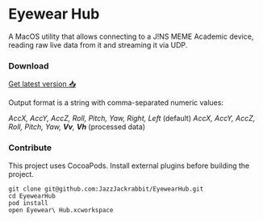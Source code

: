 # Eyewear Hub

A MacOS utility that allows connecting to a J!NS MEME Academic device, reading raw live data from it and streaming it via UDP.

### Download

[Get latest version 📥 ]( https://github.com/JazzJackrabbit/EyewearHub/releases/download/albatros/Eyewear.Hub.zip )

Output format is a string with comma-separated numeric values: 

*AccX, AccY, AccZ, Roll, Pitch, Yaw, Right, Left* (default) 
*AccX, AccY, AccZ, Roll, Pitch, Yaw, **Vv**, **Vh*** (processed data)

### Contribute

This project uses CocoaPods.
Install external plugins before building the project.

```
git clone git@github.com:JazzJackrabbit/EyewearHub.git
cd EyewearHub
pod install
open Eyewear\ Hub.xcworkspace
```
